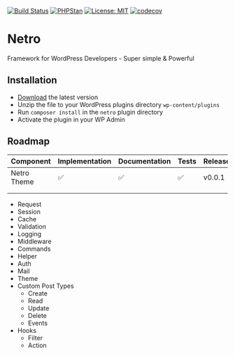 [![Build Status](https://travis-ci.com/loeffel-io/netro.svg?token=diwUYjrdo8kHiwiMCFuq&branch=master)](https://travis-ci.com/loeffel-io/netro)
[![PHPStan](https://img.shields.io/badge/PHPStan-enabled-brightgreen.svg?style=flat)](https://github.com/phpstan/phpstan)
[![License: MIT](https://img.shields.io/badge/License-MIT-yellow.svg)](https://opensource.org/licenses/MIT)
[![codecov](https://codecov.io/gh/loeffel-io/netro/branch/master/graph/badge.svg?token=tmPeOhqvU6)](https://codecov.io/gh/loeffel-io/netro)

# Netro
Framework for WordPress Developers - Super simple & Powerful

## Installation

- [Download](https://github.com/loeffel-io/netro/archive/master.zip) the latest version
- Unzip the file to your WordPress plugins directory `wp-content/plugins`
- Run `composer install` in the `netro` plugin directory
- Activate the plugin in your WP Admin

## Roadmap

| Component   | Implementation | Documentation | Tests | Release |
|-------------|----------------|---------------|-------|---------|
| Netro Theme | ✅              | ✅             | ✅     | v0.0.1  |
|             |                |               |       |         |
|             |                |               |       |         |

- Request
- Session
- Cache
- Validation
- Logging
- Middleware
- Commands
- Helper
- Auth
- Mail
- Theme
- Custom Post Types
  - Create
  - Read
  - Update
  - Delete
  - Events
- Hooks
  - Filter
  - Action
